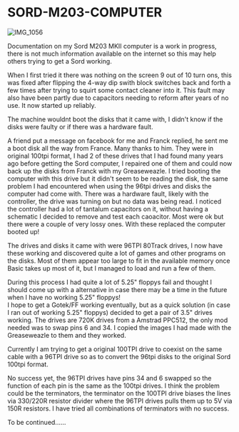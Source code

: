 # SORD-M203-COMPUTER
![IMG_1056](https://github.com/user-attachments/assets/09d2c19a-47b3-4e2f-865a-1ca16af44a0c)

Documentation on my Sord M203 MKII computer is a work in progress, there is not much information available on the internet so this may help others trying to get a Sord working.

When I first tried it there was nothing on the screen 9 out of 10 turn ons, this was fixed after flipping the 4-way dip swith block switches back and forth a few times after trying to squirt some contact cleaner into it. This fault may also have been partly due to capacitors needing to reform after years of no use.  It now started up reliably.

The machine wouldnt boot the disks that it came with, I didn't know if the disks were faulty or if there was a hardware fault.

A friend put a message on facebook for me and Franck replied, he sent me a boot disk all the way from France. Many thanks to him.
They were in original 100tpi format, I had 2 of these drives that I had found many years ago before getting the Sord computer, I repaired one of them and could now back up the disks from Franck with my Greaseweazle.
I tried booting the computer with this drive but it didn't seem to be reading the disk, the same problem I had encountered when using the 96tpi drives and disks the computer had come with. 
There was a hardware fault, likely with the controller, the drive was turning on but no data was being read.
I noticed the controller had a lot of tantalum capacitors on it, without having a schematic I decided to remove and test each caoacitor.
Most were ok but there were a couple of very lossy ones.
With these replaced the computer booted up!

The drives and disks it came with were 96TPI 80Track drives, I now have these working and discovered quite a lot of games and other programs on the disks. Most of them appear too large to fit in the available memory once Basic takes up most of it, but I managed to load and run a few of them.

During this process I had quite a lot of 5.25" floppys fail and thought I should come up with a alternative in case there may be a time in the future when I have no working 5.25" floppys!  
I hope to get a Gotek/FF working eventually, but as a quick solution (in case I ran out of working 5.25" floppys) decided to get a pair of 3.5" drives working.  The drives are 720K drives from a Amstrad PPC512, the only mod needed was to swap pins 6 and 34. I copied the images I had made with the Greaseweazle to them and they worked.

Currently I am trying to get a original 100TPI drive to coexist on the same cable with a 96TPI drive so as to convert the 96tpi disks to the original Sord 100tpi format.

No success yet, the 96TPI drives have pins 34 and 6 swapped so the function of each pin is the same as the 100tpi drives.
I think the problem could be the terminators, the terminator on the 100TPI drive biases the lines via 330/220R resistor divider where the 96TPI drives pulls them up to 5V via 150R resistors. I have tried all combinations of terminators with no success.

To be continued......

